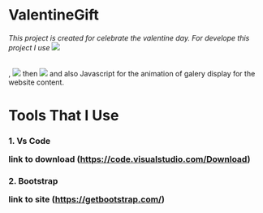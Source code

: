 # ValentineGift

###### This project is created for celebrate the valentine day. For develope this project I use ![](https://img.shields.io/badge/Code-HTML5-critical)
  , ![](https://img.shields.io/badge/Style-CSS3-blue) then ![](https://img.shields.io/badge/Style-Bootstrap-purple) and also Javascript for the animation of galery display 
  for the website content. 

# Tools That I Use
### 1. Vs Code </p> link to download (https://code.visualstudio.com/Download)
### 2. Bootstrap</p> link to site (https://getbootstrap.com/) 
